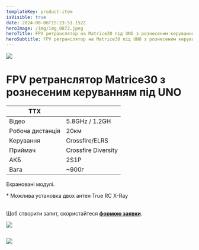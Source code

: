 ```yaml
---
templateKey: product-item
isVisible: true
date: 2024-08-06T15:23:51.152Z
heroImage: /img/img_0872.jpeg
heroTitle: FPV ретранслятор на Matrice30 під UNO з рознесеним керуванням
heroSubtitle: FPV ретранслятор на Matrice30 під UNO з рознесеним керуванням
---
```

![](/img/img_0869.jpeg)

# FPV ретранслятор Matrice30 з рознесеним керуванням під UNO

| **ТТХ**          |                     |
| ---------------- | ------------------- |
| Відео            | 5.8GHz / 1.2GH      |
| Робоча дистанція | 20км                |
| ﻿Керування       | Crossfire/ELRS﻿     |
| П﻿риймач         | Crossfire Diversity |
| АКБ              | 2S1P                |
| Вага             | ~900г                  |

Е﻿крановані модулі.

\* Можлива установка двох антен True RC X-Ray

\
Щоб створити запит, скористайтеся <a href="https://docs.google.com/forms/d/1TCApMWtctqZN7LEEKFTjVBQc5R3FQGf2tWWAGfGwWSU" target="_blank" rel="noopener noreferrer">**формою заявки**</a>.

![](/img/img_0872.jpeg)

![]()

![](/img/img_0876.jpeg)

![]()